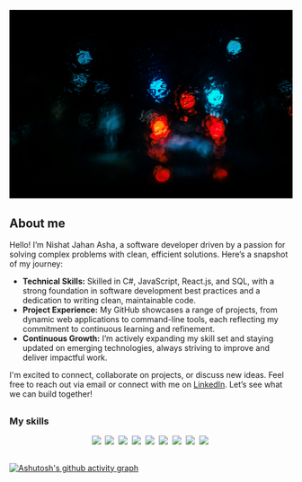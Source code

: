 ![alt text](picture.jpg)

## About me

Hello! I’m Nishat Jahan Asha, a software developer driven by a passion for solving complex problems with clean, efficient solutions. Here’s a snapshot of my journey:

- **Technical Skills:** Skilled in C#, JavaScript, React.js, and SQL, with a strong foundation in software development best practices and a dedication to writing clean, maintainable code.
- **Project Experience:** My GitHub showcases a range of projects, from dynamic web applications to command-line tools, each reflecting my commitment to continuous learning and refinement.
- **Continuous Growth:** I’m actively expanding my skill set and staying updated on emerging technologies, always striving to improve and deliver impactful work.

I'm excited to connect, collaborate on projects, or discuss new ideas. Feel free to reach out via email or connect with me on [LinkedIn](https://www.linkedin.com/in/nishat-jahan-asha-1a3ab4288/). Let’s see what we can build together!
##

### My skills
<p align="center">
  <img src="https://img.shields.io/badge/code-javascript-informational?style=for-the-badge&logo=javascript&logoColor=ffffff&color=94def3"/>&nbsp;
  <img src="https://img.shields.io/badge/code-node-informational?style=for-the-badge&logo=javascript&logoColor=ffffff&color=94def3"/>&nbsp;
  <img src="https://img.shields.io/badge/code-typescript-informational?style=for-the-badge&logo=typescript&logoColor=ffffff&color=94def3"/>&nbsp;
  <img src="https://img.shields.io/badge/code-react-informational?style=for-the-badge&logo=react&logoColor=ffffff&color=94def3"/>&nbsp;
  <img src="https://img.shields.io/badge/code-c%23-informational?style=for-the-badge&logo=csharp&logoColor=ffffff&color=94def3"/>&nbsp;
  <img src="https://img.shields.io/badge/code-python-informational?style=for-the-badge&logo=python&logoColor=ffffff&color=94def3"/>&nbsp;
  <img src="https://img.shields.io/badge/web-html-informational?style=for-the-badge&logo=html5&logoColor=ffffff&color=94def3"/>&nbsp;
  <img src="https://img.shields.io/badge/web-css-informational?style=for-the-badge&logo=css3&logoColor=ffffff&color=94def3"/>&nbsp;
  <img src="https://img.shields.io/badge/db-mysql-informational?style=for-the-badge&logo=mysql&logoColor=ffffff&color=94def3"/>&nbsp;
</p>

##

[![Ashutosh's github activity graph](https://github-readme-activity-graph.vercel.app/graph?username=nishatasha&bg_color=000000&color=fff0f8&line=9a00cd&point=fbeefb&area=true&hide_border=true)](https://github.com/ashutosh00710/github-readme-activity-graph)
<!---
### My stats

<a href="https://github.com/mrspecht">
  <img height="205px" align="center" src="https://github-readme-stats.vercel.app/api?username=mrspecht&theme=vue&show_icons=true" alt="My GitHub stats" />
</a>
<a href="https://github.com/mrspecht">
  <img align="center" src="https://github-readme-stats.vercel.app/api/top-langs/?username=andrespecht&theme=vue&hide=Ruby&show_icons=true&langs_count=3" alt="My 
  GitHub stats"/>
</a>
--_>


MY skills
![<Badge Name>](https://img.shields.io/badge/<Badge Text>-<Background Color>?style=for-the-badge&logo=<Icon Name>&logoColor=<Logo Color>)
<!--
**nishatasha/nishatasha** is a ✨ _special_ ✨ repository because its `README.md` (this file) appears on your GitHub profile.


<!--
**nishatasha/nishatasha** is a ✨ _special_ ✨ repository because its `README.md` (this file) appears on your GitHub profile.

Here are some ideas to get you started:

- 🔭 I’m currently working on ...
- 🌱 I’m currently learning ...
- 👯 I’m looking to collaborate on ...
- 🤔 I’m looking for help with ...
- 💬 Ask me about ...
- 📫 How to reach me: ...
- 😄 Pronouns: ...
- ⚡ Fun fact: ...
-->
